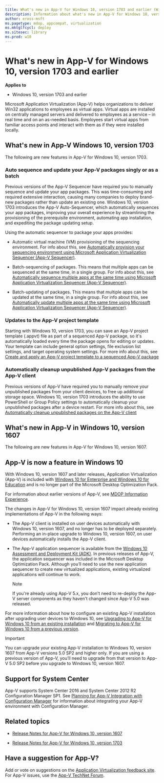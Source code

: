 ```yaml
---
title: What's new in App-V for Windows 10, version 1703 and earlier (Windows 10)
description: Information about what's new in App-V for Windows 10, version 1703 and earlier. 
author: eross-msft
ms.pagetype: mdop, appcompat, virtualization
ms.mktglfcycl: deploy
ms.sitesec: library
ms.prod: w10
---
```


# What's new in App-V for Windows 10, version 1703 and earlier

**Applies to**
-   Windows 10, version 1703 and earlier

Microsoft Application Virtualization (App-V) helps organizations to deliver Win32 applications to employees as virtual apps. Virtual apps are installed on centrally managed servers and delivered to employees as a service – in real time and on an as-needed basis. Employees start virtual apps from familiar access points and interact with them as if they were installed locally. 

## What's new in App-V Windows 10, version 1703
The following are new features in App-V for Windows 10, version 1703.

### Auto sequence and update your App-V packages singly or as a batch
Previous versions of the App-V Sequencer have required you to manually sequence and update your app packages. This was time-consuming and required extensive interaction, causing many companies to deploy brand-new packages rather than update an existing one. Windows 10, version 1703 introduces the App-V Auto-Sequencer, which automatically sequences your app packages, improving your overall experience by streamlining the provisioning of the prerequisite environment, automating app installation, and expediting the package updating setup.

Using the automatic sequencer to package your apps provides:
-  Automatic virtual machine (VM) provisioning of the sequencing environment. For info about this, see [Automatically provision your sequencing environment using Microsoft Application Virtualization Sequencer (App-V Sequencer)](appv-auto-provision-a-vm.md).

- Batch-sequencing of packages. This means that multiple apps can be sequenced at the same time, in a single group. For info about this, see [Automatically sequence multiple apps at the same time using Microsoft Application Virtualization Sequencer (App-V Sequencer)](appv-auto-batch-sequencing.md).

- Batch-updating of packages. This means that multiple apps can be updated at the same time, in a single group. For info about this, see [Automatically update multiple apps at the same time using Microsoft Application Virtualization Sequencer (App-V Sequencer)](appv-auto-batch-updating.md).

### Updates to the App-V project template
Starting with Windows 10, version 1703, you can save an App-V project template (.appvt) file as part of a sequenced App-V package, so it's automatically loaded every time the package opens for editing or updates. Your template can include general option settings, file exclusion list settings, and target operating system settings. For more info about this, see [Create and apply an App-V project template to a sequenced App-V package](appv-create-and-use-a-project-template.md)

### Automatically cleanup unpublished App-V packages from the App-V client
Previous versions of App-V have required you to manually remove your unpublished packages from your client devices, to free up additional storage space. Windows 10, version 1703 introduces the ability to use PowerShell or Group Policy settings to automatically cleanup your unpublished packages after a device restart. For more info about this, see [Automatically cleanup unpublished packages on the App-V client](appv-auto-clean-unpublished-packages.md)

## What's new in App-V in Windows 10, version 1607
The following are new features in App-V for Windows 10, version 1607.

## App-V is now a feature in Windows 10
With Windows 10, version 1607 and later releases, Application Virtualization (App-V) is included with [Windows 10 for Enterprise and Windows 10 for Education](https://www.microsoft.com/en-us/WindowsForBusiness/windows-product-home) and is no longer part of the Microsoft Desktop Optimization Pack. 

For information about earlier versions of App-V, see [MDOP Information Experience](https://technet.microsoft.com/itpro/mdop/index).

The changes in App-V for Windows 10, version 1607 impact already existing implementations of App-V in the following ways:

-   The App-V client is installed on user devices automatically with Windows 10, version 1607, and no longer has to be deployed separately. Performing an in-place upgrade to Windows 10, version 1607, on user devices automatically installs the App-V client.

-   The App-V application sequencer is available from the [Windows 10 Assessment and Deployment Kit (ADK)](https://developer.microsoft.com/windows/hardware/windows-assessment-deployment-kit). In previous releases of App-V, the application sequencer was included in the Microsoft Desktop Optimization Pack. Although you’ll need to use the new application sequencer to create new virtualized applications, existing virtualized applications will continue to work.

    >[!NOTE]
    >If you're already using App-V 5.x, you don't need to re-deploy the App-V server components as they haven't changed since App-V 5.0 was released. 

For more information about how to configure an existing App-V installation after upgrading user devices to Windows 10, see [Upgrading to App-V for Windows 10 from an existing installation](appv-upgrading-to-app-v-for-windows-10-from-an-existing-installation.md) and [Migrating to App-V for Windows 10 from a previous version](appv-migrating-to-appv-from-a-previous-version.md).

>[!IMPORTANT]
>You can upgrade your existing App-V installation to Windows 10, version 1607 from App-V versions 5.0 SP2 and higher only. If you are using a previous version of App-V, you’ll need to upgrade from that version to App-V 5.0 SP2 before you upgrade to Windows 10, version 1607.
 
## Support for System Center 
App-V supports System Center 2016 and System Center 2012 R2 Configuration Manager SP1. See [Planning for App-V Integration with Configuration Manager](https://technet.microsoft.com/library/jj822982.aspx) for information about integrating your App-V environment with Configuration Manager.

## Related topics
- [Release Notes for App-V for Windows 10, version 1607](appv-release-notes-for-appv-for-windows.md)

- [Release Notes for App-V for Windows 10, version 1703](appv-release-notes-for-appv-for-windows-1703.md)

## Have a suggestion for App-V?
Add or vote on suggestions on the [Application Virtualization feedback site](http://appv.uservoice.com/forums/280448-microsoft-application-virtualization).<br>For App-V issues, use the [App-V TechNet Forum](https://social.technet.microsoft.com/Forums/en-US/home?forum=mdopappv).


